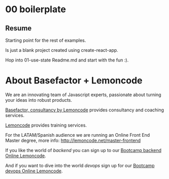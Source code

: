 # 00 boilerplate

## Resume

Starting point for the rest of examples.

Is just a blank project created using create-react-app.

Hop into 01-use-state Readme.md and start with the fun :).

# About Basefactor + Lemoncode

We are an innovating team of Javascript experts, passionate about turning your ideas into robust products.

[Basefactor, consultancy by Lemoncode](http://www.basefactor.com) provides consultancy and coaching services.

[Lemoncode](http://lemoncode.net/services/en/#en-home) provides training services.

For the LATAM/Spanish audience we are running an Online Front End Master degree, more info: http://lemoncode.net/master-frontend

If you like the world of _backend_ you can sign up to our [Bootcamp backend Online Lemoncode](https://lemoncode.net/bootcamp-backend#bootcamp-backend/inicio).

And if you want to dive into the world _devops_ sign up for our [Bootcamp devops Online Lemoncode](https://lemoncode.net/bootcamp-devops#bootcamp-devops/inicio).
